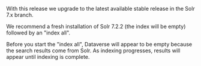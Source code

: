 With this release we upgrade to the latest available stable release in the
Solr 7.x branch.

We recommend a fresh installation of Solr 7.2.2 (the index will be empty)
followed by an "index all".

Before you start the "index all", Dataverse will appear to be empty because
the search results come from Solr. As indexing progresses, results will appear
until indexing is complete.
